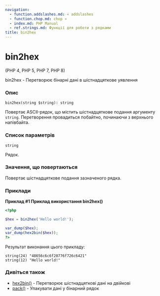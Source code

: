 ```yaml
---
navigation:
  - function.addslashes.md: « addslashes
  - function.chop.md: chop »
  - index.md: PHP Manual
  - ref.strings.md: Функції для роботи з рядками
title: bin2hex
---
```

# bin2hex

(PHP 4, PHP 5, PHP 7, PHP 8)

bin2hex - Перетворює бінарні дані в шістнадцяткове уявлення

### Опис

```methodsynopsis
bin2hex(string $string): string
```

Повертає ASCII-рядок, що містить шістнадцяткове подання аргументу `string`. Перетворення провадиться побайтно, починаючи з верхнього напівбайта.

### Список параметрів

`string`

Рядок.

### Значення, що повертаються

Повертає шістнадцяткове подання зазначеного рядка.

### Приклади

**Приклад #1 Приклад використання **bin2hex()****

```php
<?php

$hex = bin2hex('Hello world!');

var_dump($hex);
var_dump(hex2bin($hex));
?>
```

Результат виконання цього прикладу:

```
string(24) "48656c6c6f20776f726c6421"
string(12) "Hello world!"
```

### Дивіться також

-   [hex2bin()](function.hex2bin.md) - Перетворює шістнадцяткові дані на двійкові
-   [pack()](function.pack.md) - Упакувати дані у бінарний рядок
